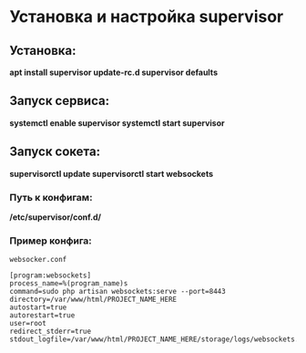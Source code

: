 # Установка и настройка supervisor

## Установка:

**apt install supervisor
update-rc.d supervisor defaults**

## Запуск сервиса:

**systemctl enable supervisor
systemctl start supervisor**

## Запуск сокета:

**supervisorctl update
supervisorctl start websockets**

### Путь к конфигам:

**/etc/supervisor/conf.d/**

### Пример конфига:

``websocker.conf``

```
[program:websockets]
process_name=%(program_name)s
command=sudo php artisan websockets:serve --port=8443
directory=/var/www/html/PROJECT_NAME_HERE
autostart=true
autorestart=true
user=root
redirect_stderr=true
stdout_logfile=/var/www/html/PROJECT_NAME_HERE/storage/logs/websockets.log
```
